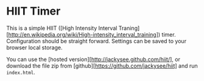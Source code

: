 # HIIT Timer

This is a simple HIIT ([High Intensity Interval Traning][http://en.wikipedia.org/wiki/High-intensity_interval_training]) timer. Configuration should be straight forward. Settings can be saved to your browser local storage.

You can use the [hosted version][http://jackysee.github.com/hiit/], or download the file zip from [github][https://github.com/jackysee/hiit] and run `index.html`.